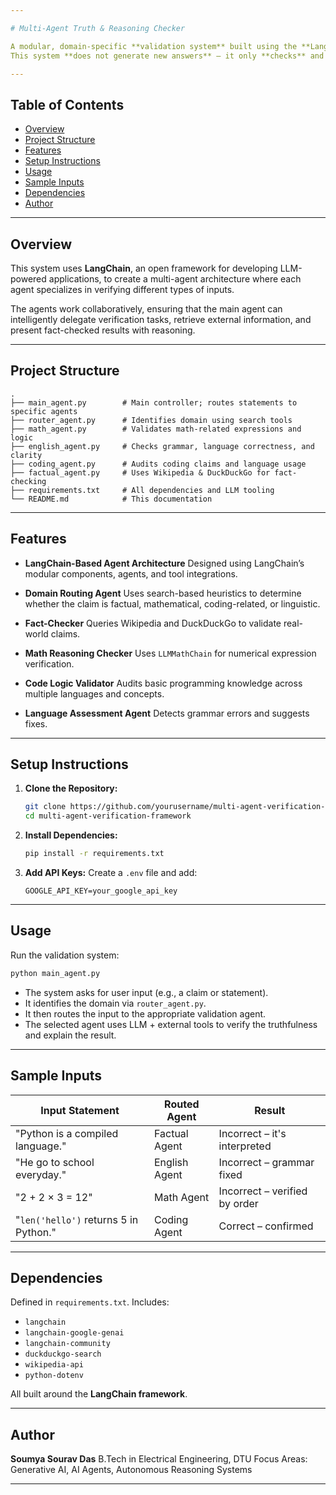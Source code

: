 ```yaml
---

# Multi-Agent Truth & Reasoning Checker

A modular, domain-specific **validation system** built using the **LangChain framework**. It uses external knowledge sources like **Wikipedia** and **DuckDuckGo**, along with **LLM-powered tools**, to verify the correctness of statements in various domains — including math, factual knowledge, language, and code.
This system **does not generate new answers** — it only **checks** and **validates** existing statements for accuracy and soundness.

---
```


## Table of Contents

* [Overview](#overview)
* [Project Structure](#project-structure)
* [Features](#features)
* [Setup Instructions](#setup-instructions)
* [Usage](#usage)
* [Sample Inputs](#sample-inputs)
* [Dependencies](#dependencies)
* [Author](#author)

---

## Overview

This system uses **LangChain**, an open framework for developing LLM-powered applications, to create a multi-agent architecture where each agent specializes in verifying different types of inputs.

The agents work collaboratively, ensuring that the main agent can intelligently delegate verification tasks, retrieve external information, and present fact-checked results with reasoning.

---

## Project Structure

```
.
├── main_agent.py        # Main controller; routes statements to specific agents
├── router_agent.py      # Identifies domain using search tools
├── math_agent.py        # Validates math-related expressions and logic
├── english_agent.py     # Checks grammar, language correctness, and clarity
├── coding_agent.py      # Audits coding claims and language usage
├── factual_agent.py     # Uses Wikipedia & DuckDuckGo for fact-checking
├── requirements.txt     # All dependencies and LLM tooling
└── README.md            # This documentation
```

---

## Features

* **LangChain-Based Agent Architecture**
  Designed using LangChain’s modular components, agents, and tool integrations.

* **Domain Routing Agent**
  Uses search-based heuristics to determine whether the claim is factual, mathematical, coding-related, or linguistic.

* **Fact-Checker**
  Queries Wikipedia and DuckDuckGo to validate real-world claims.

* **Math Reasoning Checker**
  Uses `LLMMathChain` for numerical expression verification.

* **Code Logic Validator**
  Audits basic programming knowledge across multiple languages and concepts.

* **Language Assessment Agent**
  Detects grammar errors and suggests fixes.

---

## Setup Instructions

1. **Clone the Repository:**

   ```bash
   git clone https://github.com/yourusername/multi-agent-verification-framework.git
   cd multi-agent-verification-framework
   ```

2. **Install Dependencies:**

   ```bash
   pip install -r requirements.txt
   ```

3. **Add API Keys:**
   Create a `.env` file and add:

   ```env
   GOOGLE_API_KEY=your_google_api_key
   ```

---

## Usage

Run the validation system:

```bash
python main_agent.py
```

* The system asks for user input (e.g., a claim or statement).
* It identifies the domain via `router_agent.py`.
* It then routes the input to the appropriate validation agent.
* The selected agent uses LLM + external tools to verify the truthfulness and explain the result.

---

## Sample Inputs

| Input Statement                       | Routed Agent  | Result                        |
| ------------------------------------- | ------------- | ----------------------------- |
| "Python is a compiled language."      | Factual Agent | Incorrect – it's interpreted  |
| "He go to school everyday."           | English Agent | Incorrect – grammar fixed     |
| "2 + 2 × 3 = 12"                      | Math Agent    | Incorrect – verified by order |
| "`len('hello')` returns 5 in Python." | Coding Agent  | Correct – confirmed           |

---

## Dependencies

Defined in `requirements.txt`. Includes:

* `langchain`
* `langchain-google-genai`
* `langchain-community`
* `duckduckgo-search`
* `wikipedia-api`
* `python-dotenv`

All built around the **LangChain framework**.

---

## Author

**Soumya Sourav Das**
B.Tech in Electrical Engineering, DTU
Focus Areas: Generative AI, AI Agents, Autonomous Reasoning Systems

---
